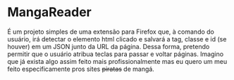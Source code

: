 # MangaReader

É um projeto simples de uma extensão para Firefox que, à comando do usuário, irá detectar o elemento html clicado e salvará a tag, classe e id (se houver) em um JSON junto da URL da página. Dessa forma, pretendo permitir que o usuário atribua teclas para passar e voltar páginas. Imagino que já exista algo assim feito mais profissionalmente mas eu quero um meu feito especificamente pros sites ~~piratas~~ de mangá.